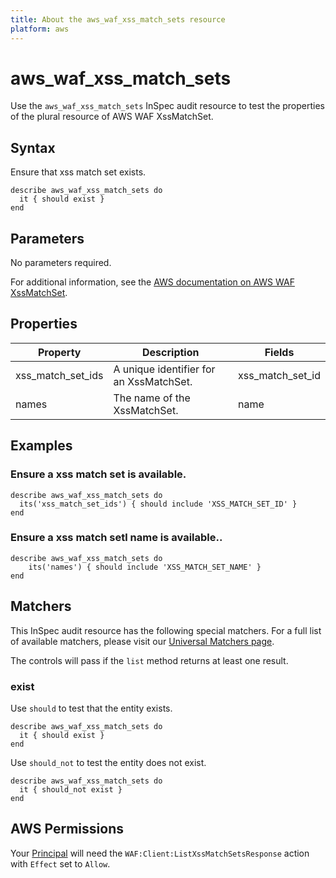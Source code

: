 ```yaml
---
title: About the aws_waf_xss_match_sets resource
platform: aws
---
```


# aws_waf_xss_match_sets

Use the `aws_waf_xss_match_sets` InSpec audit resource to test the properties of the plural resource of AWS WAF XssMatchSet.

## Syntax

Ensure that xss match set exists.

    describe aws_waf_xss_match_sets do
      it { should exist }
    end

## Parameters

No parameters required.

For additional information, see the [AWS documentation on AWS WAF XssMatchSet](https://docs.aws.amazon.com/AWSCloudFormation/latest/UserGuide/aws-resource-waf-xssmatchset.html).

## Properties

| Property | Description | Fields |
| --- | --- | --- |
| xss_match_set_ids | A unique identifier for an XssMatchSet. | xss_match_set_id |
| names | The name of the XssMatchSet. | name |

## Examples

### Ensure a xss match set is available.

    describe aws_waf_xss_match_sets do
      its('xss_match_set_ids') { should include 'XSS_MATCH_SET_ID' }
    end

### Ensure a xss match setl name is available..

    describe aws_waf_xss_match_sets do
        its('names') { should include 'XSS_MATCH_SET_NAME' }
    end

## Matchers

This InSpec audit resource has the following special matchers. For a full list of available matchers, please visit our [Universal Matchers page](https://www.inspec.io/docs/reference/matchers/).

The controls will pass if the `list` method returns at least one result.

### exist

Use `should` to test that the entity exists.

    describe aws_waf_xss_match_sets do
      it { should exist }
    end

Use `should_not` to test the entity does not exist.

    describe aws_waf_xss_match_sets do
      it { should_not exist }
    end

## AWS Permissions

Your [Principal](https://docs.aws.amazon.com/IAM/latest/UserGuide/intro-structure.html#intro-structure-principal) will need the `WAF:Client:ListXssMatchSetsResponse` action with `Effect` set to `Allow`.
